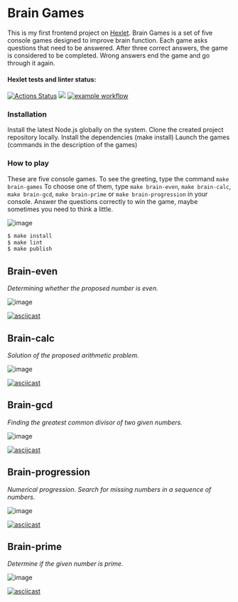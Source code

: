 # **Brain Games**

This is my first frontend project on [Hexlet](https://ru.hexlet.io/pages/about?utm_source=github&utm_medium=link&utm_campaign=nodejs-package).
Brain Games is a set of five console games designed to improve brain function. Each game asks questions that need to be answered. After three correct answers, the game is considered to be completed. Wrong answers end the game and go through it again.

#### Hexlet tests and linter status:

[![Actions Status](https://github.com/DimaKichigin/frontend-project-lvl1/workflows/hexlet-check/badge.svg)](https://github.com/DimaKichigin/frontend-project-lvl1/actions)
<a href="https://codeclimate.com/github/DimaKichigin/frontend-project-lvl1/maintainability"><img src="https://api.codeclimate.com/v1/badges/21adc8272980a4030119/maintainability" /></a>
[![example workflow](https://github.com/DimaKichigin/frontend-project-lvl1/actions/workflows/github-actions.yml/badge.svg)](https://github.com/DimaKichigin/frontend-project-lvl1/actions/workflows/github-actions.yml)

### Installation

Install the latest Node.js globally on the system.
Clone the created project repository locally.
Install the dependencies (make install)
Launch the games (commands in the description of the games)

### How to play

These are five console games.
To see the greeting, type the command `make brain-games`
To choose one of them, type `make brain-even`, `make brain-calc`, `make brain-gcd`, `make brain-prime` or `make brain-progression` in your console.
Answer the questions correctly to win the game, maybe sometimes you need to think a little.

![image](https://github.com/DimaKichigin/frontend-project-lvl1/assets/86886922/957fe53e-95f1-471c-9432-7ef7e4a2ff1c)

```sh
$ make install
$ make lint
$ make publish
```

## Brain-even

_Determining whether the proposed number is even._

![image](https://github.com/DimaKichigin/frontend-project-lvl1/assets/86886922/3aad259a-be09-4a5a-a319-0a1ad2d0e338)

[![asciicast](https://asciinema.org/a/xOfLmOTuo78aiSezsepFPuDcv.svg)](https://asciinema.org/a/xOfLmOTuo78aiSezsepFPuDcv)

## Brain-calc

_Solution of the proposed arithmetic problem._

![image](https://github.com/DimaKichigin/frontend-project-lvl1/assets/86886922/50efbcf1-beda-4fcf-855f-19377bd154ac)

[![asciicast](https://asciinema.org/a/j36ywAgygT5VNwf4bUouTIOHC.svg)](https://asciinema.org/a/j36ywAgygT5VNwf4bUouTIOHC)

## Brain-gcd

_Finding the greatest common divisor of two given numbers._

![image](https://github.com/DimaKichigin/frontend-project-lvl1/assets/86886922/8da3d3f8-f0aa-4e67-89be-e78e332c39a0)

[![asciicast](https://asciinema.org/a/S5DRxqDwo4NIrVOvQcGXX7vPY.svg)](https://asciinema.org/a/S5DRxqDwo4NIrVOvQcGXX7vPY)

## Brain-progression

_Numerical progression. Search for missing numbers in a sequence of numbers._

![image](https://github.com/DimaKichigin/frontend-project-lvl1/assets/86886922/150e8d54-5eec-45f4-85d7-a2ab1c4b19a8)

[![asciicast](https://asciinema.org/a/v2rPL6KEdU2LMsHPWLPjVHPDp.svg)](https://asciinema.org/a/v2rPL6KEdU2LMsHPWLPjVHPDp)

## Brain-prime

_Determine if the given number is prime._

![image](https://github.com/DimaKichigin/frontend-project-lvl1/assets/86886922/d12795e8-276e-414d-8c7a-1dd47b9e3561)

[![asciicast](https://asciinema.org/a/EJ61KZIHieo8pg7Al3ifFe8H2.svg)](https://asciinema.org/a/EJ61KZIHieo8pg7Al3ifFe8H2)
